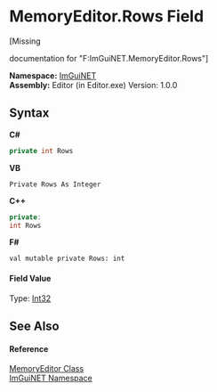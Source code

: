 # MemoryEditor.Rows Field
 

\[Missing <summary> documentation for "F:ImGuiNET.MemoryEditor.Rows"\]

**Namespace:**&nbsp;<a href="7ecbdf68-1567-8265-0ab1-032412bfb743">ImGuiNET</a><br />**Assembly:**&nbsp;Editor (in Editor.exe) Version: 1.0.0

## Syntax

**C#**<br />
``` C#
private int Rows
```

**VB**<br />
``` VB
Private Rows As Integer
```

**C++**<br />
``` C++
private:
int Rows
```

**F#**<br />
``` F#
val mutable private Rows: int
```


#### Field Value
Type: <a href="https://docs.microsoft.com/dotnet/api/system.int32" target="_blank">Int32</a>

## See Also


#### Reference
<a href="890df73b-7e61-9f58-d9a0-2aadbdf50fc1">MemoryEditor Class</a><br /><a href="7ecbdf68-1567-8265-0ab1-032412bfb743">ImGuiNET Namespace</a><br />